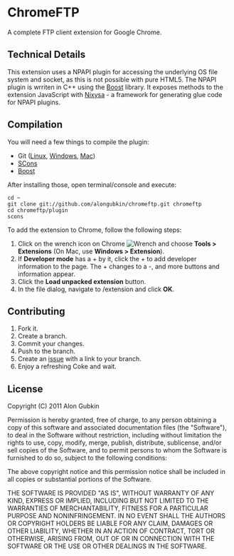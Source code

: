 ChromeFTP
=========

A complete FTP client extension for Google Chrome.

Technical Details
-----------------

This extension uses a NPAPI plugin for accessing the underlying OS file system and socket, as this is not possible with pure HTML5. The NPAPI plugin is wrriten in C++ using the [Boost][2] library. It exposes methods to the extension JavaScript with [Nixysa][3] - a framework for generating glue code for NPAPI plugins.

Compilation
-----------

You will need a few things to compile the plugin:

 - Git ([Linux][6], [Windows][7], [Mac][8])
 - [SCons][4]
 - [Boost][5]

After installing those, open terminal/console and execute:

    cd ~
    git clone git://github.com/alongubkin/chromeftp.git chromeftp
    cd chromeftp/plugin
    scons

To add the extension to Chrome, follow the following steps:

 1. Click on the wrench icon on Chrome ![Wrench](http://code.google.com/chrome/extensions/images/toolsmenu.gif) and choose **Tools > Extensions** (On Mac, use **Windows > Extension**).
 2. If **Developer mode** has a + by it, click the + to add developer information to the page. The + changes to a -, and more buttons and information appear.
 3. Click the **Load unpacked extension** button. 
 4. In the file dialog, navigate to <chromeftp directory>/extension and click **OK**.

Contributing
------------

1. Fork it.
2. Create a branch.
3. Commit your changes.
4. Push to the branch.
5. Create an [issue][1] with a link to your branch.
6. Enjoy a refreshing Coke and wait.

License
-------

Copyright (C) 2011 Alon Gubkin

Permission is hereby granted, free of charge, to any person obtaining a copy
of this software and associated documentation files (the "Software"), to deal
in the Software without restriction, including without limitation the rights
to use, copy, modify, merge, publish, distribute, sublicense, and/or sell
copies of the Software, and to permit persons to whom the Software is
furnished to do so, subject to the following conditions:

The above copyright notice and this permission notice shall be included in
all copies or substantial portions of the Software.

THE SOFTWARE IS PROVIDED "AS IS", WITHOUT WARRANTY OF ANY KIND, EXPRESS OR
IMPLIED, INCLUDING BUT NOT LIMITED TO THE WARRANTIES OF MERCHANTABILITY,
FITNESS FOR A PARTICULAR PURPOSE AND NONINFRINGEMENT. IN NO EVENT SHALL THE
AUTHORS OR COPYRIGHT HOLDERS BE LIABLE FOR ANY CLAIM, DAMAGES OR OTHER
LIABILITY, WHETHER IN AN ACTION OF CONTRACT, TORT OR OTHERWISE, ARISING FROM,
OUT OF OR IN CONNECTION WITH THE SOFTWARE OR THE USE OR OTHER DEALINGS IN
THE SOFTWARE.

[1]: http://github.com/alongubkin/chromeftp/issues
[2]: http://www.boost.org/
[3]: http://code.google.com/p/nixysa/
[4]: http://www.scons.org/
[5]: http://www.boost.org/doc/libs/1_45_0/more/getting_started/index.html
[6]: http://help.github.com/linux-git-installation/
[7]: http://help.github.com/win-git-installation/
[8]: http://help.github.com/mac-git-installation/
